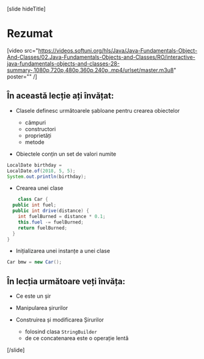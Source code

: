 [slide hideTitle]
# Rezumat

[video src="https://videos.softuni.org/hls/Java/Java-Fundamentals-Object-And-Classes/02.Java-Fundamentals-Objects-and-Classes/RO/interactive-java-fundamentals-objects-and-classes-28-summary-,1080p,720p,480p,360p,240p,.mp4/urlset/master.m3u8" poster="" /]

## În această lecție ați învățat:

- Clasele definesc următoarele șabloane pentru crearea obiectelor
     - câmpuri
     - constructori
     - proprietăți
     - metode

- Obiectele conțin un set de valori numite

``` java
LocalDate birthday = 
LocalDate.of(2018, 5, 5);
System.out.println(birthday);
```

- Crearea unei clase

``` java
	class Car {
  public int fuel;
  public int drive(distance) {
    int fuelBurned = distance * 0.1;
    this.fuel -= fuelBurned;
    return fuelBurned;
  }
}
```

- Inițializarea unei instanțe a unei clase

```java
Car bmw = new Car();
```

## În lecția următoare veți învăța:

- Ce este un șir

- Manipularea șirurilor

- Construirea și modificarea Șirurilor
    - folosind clasa `StringBuilder`
    - de ce concatenarea este o operație lentă
   
[/slide]


